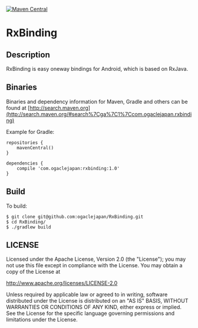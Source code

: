 [![Maven Central](https://maven-badges.herokuapp.com/maven-central/com.ogaclejapan/rxbinding/badge.svg?style=flat)](https://maven-badges.herokuapp.com/maven-central/com.ogaclejapan/rxbinding)

RxBinding
====


## Description

RxBinding is easy oneway bindings for Android, which is based on RxJava.

## Binaries

Binaries and dependency information for Maven, Gradle and others can be found at [http://search.maven.org](http://search.maven.org/#search%7Cga%7C1%7Ccom.ogaclejapan.rxbinding)

Example for Gradle:

```
repositories {
    mavenCentral()
}

dependencies {
    compile 'com.ogaclejapan:rxbinding:1.0'
}
```

## Build

To build:

```
$ git clone git@github.com:ogaclejapan/RxBinding.git
$ cd RxBinding/
$ ./gradlew build
```

## LICENSE

Licensed under the Apache License, Version 2.0 (the "License");
you may not use this file except in compliance with the License.
You may obtain a copy of the License at

<http://www.apache.org/licenses/LICENSE-2.0>

Unless required by applicable law or agreed to in writing, software
distributed under the License is distributed on an "AS IS" BASIS,
WITHOUT WARRANTIES OR CONDITIONS OF ANY KIND, either express or implied.
See the License for the specific language governing permissions and
limitations under the License.

